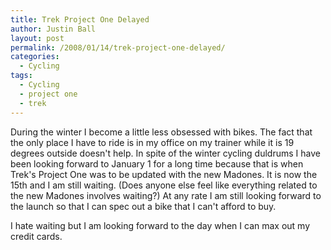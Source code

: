 ```yaml
---
title: Trek Project One Delayed
author: Justin Ball
layout: post
permalink: /2008/01/14/trek-project-one-delayed/
categories:
  - Cycling
tags:
  - Cycling
  - project one
  - trek
---
```


During the winter I become a little less obsessed with bikes. The fact that the only place I have to ride is in my office on my trainer while it is 19 degrees outside doesn't help. In spite of the winter cycling duldrums I have been looking forward to January 1 for a long time because that is when Trek's Project One was to be updated with the new Madones. It is now the 15th and I am still waiting. (Does anyone else feel like everything related to the new Madones involves waiting?) At any rate I am still looking forward to the launch so that I can spec out a bike that I can't afford to buy.

I hate waiting but I am looking forward to the day when I can max out my credit cards.